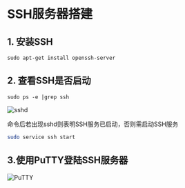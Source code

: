 # SSH服务器搭建


## 1. 安装SSH

```
sudo apt-get install openssh-server
```
## 2. 查看SSH是否启动

```
sudo ps -e |grep ssh
```
![sshd](https://imgconvert.csdnimg.cn/aHR0cDovL2ltZy5ibG9nLmNzZG4ubmV0LzIwMTYwNjE3MDk0MjM3Mzg2?x-oss-process=image/format,png)

命令后若出现sshd则表明SSH服务已启动，否则需启动SSH服务

```bash
sudo service ssh start
```

## 3.使用PuTTY登陆SSH服务器

![PuTTY](https://imgconvert.csdnimg.cn/aHR0cDovL2ltZy5ibG9nLmNzZG4ubmV0LzIwMTYwNjE3MDkyNDMyNTY0?x-oss-process=image/format,png)
